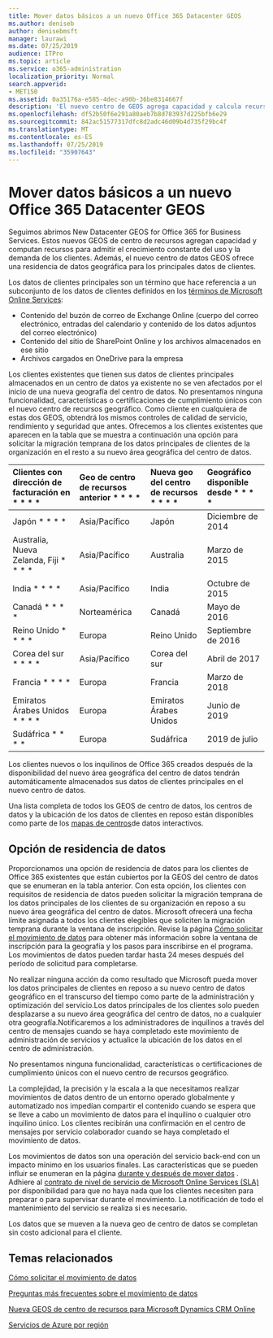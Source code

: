 ```yaml
---
title: Mover datos básicos a un nuevo Office 365 Datacenter GEOS
ms.author: deniseb
author: denisebmsft
manager: laurawi
ms.date: 07/25/2019
audience: ITPro
ms.topic: article
ms.service: o365-administration
localization_priority: Normal
search.appverid:
- MET150
ms.assetid: 0a35176a-e585-4dec-a90b-36be8314667f
description: 'El nuevo centro de GEOS agrega capacidad y calcula recursos para apoyar el crecimiento constante del uso y la demanda de los clientes. Además, el nuevo centro de datos GEOS ofrece una residencia de datos geográfica para los principales datos de clientes. Los datos principales de los clientes son un término que hace referencia a un subconjunto de los datos de clientes definidos en los términos de Microsoft Online Services: contenido del buzón de correo de Exchange Online (cuerpo del correo electrónico, entradas del calendario y contenido de los datos adjuntos del correo electrónico) y contenido del sitio de SharePoint Online y los archivos se almacenan en ese sitio y los archivos cargados en OneDrive para la empresa.'
ms.openlocfilehash: df52b50f6e291a80aeb7b8d783937d225bfb6e29
ms.sourcegitcommit: 842ac51577317dfc8d2adc46d09b4d735f29bc4f
ms.translationtype: MT
ms.contentlocale: es-ES
ms.lasthandoff: 07/25/2019
ms.locfileid: "35907643"
---
```

# <a name="moving-core-data-to-new-office-365-datacenter-geos"></a>Mover datos básicos a un nuevo Office 365 Datacenter GEOS

Seguimos abrimos New Datacenter GEOS for Office 365 for Business Services. Estos nuevos GEOS de centro de recursos agregan capacidad y computan recursos para admitir el crecimiento constante del uso y la demanda de los clientes. Además, el nuevo centro de datos GEOS ofrece una residencia de datos geográfica para los principales datos de clientes. 

Los datos de clientes principales son un término que hace referencia a un subconjunto de los datos de clientes definidos en los [términos de Microsoft Online Services](https://go.microsoft.com/fwlink/p/?LinkID=249048): 
- Contenido del buzón de correo de Exchange Online (cuerpo del correo electrónico, entradas del calendario y contenido de los datos adjuntos del correo electrónico)
- Contenido del sitio de SharePoint Online y los archivos almacenados en ese sitio
- Archivos cargados en OneDrive para la empresa 
  
Los clientes existentes que tienen sus datos de clientes principales almacenados en un centro de datos ya existente no se ven afectados por el inicio de una nueva geografía del centro de datos. No presentamos ninguna funcionalidad, características o certificaciones de cumplimiento únicos con el nuevo centro de recursos geográfico. Como cliente en cualquiera de estas dos GEOS, obtendrá los mismos controles de calidad de servicio, rendimiento y seguridad que antes. Ofrecemos a los clientes existentes que aparecen en la tabla que se muestra a continuación una opción para solicitar la migración temprana de los datos principales de clientes de la organización en el resto a su nuevo área geográfica del centro de datos.
  
|Clientes con dirección de facturación en * * * *|Geo de centro de recursos anterior * * * *|Nueva geo del centro de recursos * * * *|Geográfico disponible desde * * * *|
|:-----|:-----|:-----|:-----|
|Japón * * * *| Asia/Pacífico | Japón | Diciembre de 2014 |
|Australia, Nueva Zelanda, Fiji * * * *| Asia/Pacífico | Australia | Marzo de 2015 |
|India * * * *| Asia/Pacífico | India | Octubre de 2015 |
|Canadá * * * *| Norteamérica | Canadá | Mayo de 2016 |
|Reino Unido * * * *| Europa | Reino Unido | Septiembre de 2016 |
|Corea del sur * * * *| Asia/Pacífico | Corea del sur | Abril de 2017 |
|Francia * * * *| Europa | Francia | Marzo de 2018 |
|Emiratos Árabes Unidos * * * *| Europa | Emiratos Árabes Unidos | Junio de 2019 |
|Sudáfrica * * * *| Europa | Sudáfrica | 2019 de julio |
  
Los clientes nuevos o los inquilinos de Office 365 creados después de la disponibilidad del nuevo área geográfica del centro de datos tendrán automáticamente almacenados sus datos de clientes principales en el nuevo centro de datos.
  
Una lista completa de todos los GEOS de centro de datos, los centros de datos y la ubicación de los datos de clientes en reposo están disponibles como parte de los [mapas de centros](https://office.com/datamaps)de datos interactivos. 
  
## <a name="data-residency-option"></a>Opción de residencia de datos

Proporcionamos una opción de residencia de datos para los clientes de Office 365 existentes que están cubiertos por la GEOS del centro de datos que se enumeran en la tabla anterior. Con esta opción, los clientes con requisitos de residencia de datos pueden solicitar la migración temprana de los datos principales de los clientes de su organización en reposo a su nuevo área geográfica del centro de datos.  Microsoft ofrecerá una fecha límite asignada a todos los clientes elegibles que soliciten la migración temprana durante la ventana de inscripción.  Revise la página [Cómo solicitar el movimiento de datos](request-your-data-move.md) para obtener más información sobre la ventana de inscripción para la geografía y los pasos para inscribirse en el programa.  Los movimientos de datos pueden tardar hasta 24 meses después del período de solicitud para completarse.

No realizar ninguna acción da como resultado que Microsoft pueda mover los datos principales de clientes en reposo a su nuevo centro de datos geográfico en el transcurso del tiempo como parte de la administración y optimización del servicio.Los datos principales de los clientes solo pueden desplazarse a su nuevo área geográfica del centro de datos, no a cualquier otra geografía.Notificaremos a los administradores de inquilinos a través del centro de mensajes cuando se haya completado este movimiento de administración de servicios y actualice la ubicación de los datos en el centro de administración.
   
No presentamos ninguna funcionalidad, características o certificaciones de cumplimiento únicos con el nuevo centro de recursos geográfico.
    
La complejidad, la precisión y la escala a la que necesitamos realizar movimientos de datos dentro de un entorno operado globalmente y automatizado nos impedían compartir el contenido cuando se espera que se lleve a cabo un movimiento de datos para el inquilino o cualquier otro inquilino único. Los clientes recibirán una confirmación en el centro de mensajes por servicio colaborador cuando se haya completado el movimiento de datos. 
    
Los movimientos de datos son una operación del servicio back-end con un impacto mínimo en los usuarios finales. Las características que se pueden influir se enumeran en la página [durante y después de mover datos](during-and-after-your-data-move.md) . Adhiere al [contrato de nivel de servicio de Microsoft Online Services (SLA)](https://go.microsoft.com/fwlink/p/?LinkId=523897) por disponibilidad para que no haya nada que los clientes necesiten para preparar o para supervisar durante el movimiento. La notificación de todo el mantenimiento del servicio se realiza si es necesario. 

Los datos que se mueven a la nueva geo de centro de datos se completan sin costo adicional para el cliente.
    
## <a name="related-topics"></a>Temas relacionados 
 
[Cómo solicitar el movimiento de datos](request-your-data-move.md)
    
[Preguntas más frecuentes sobre el movimiento de datos](data-move-faq.md)
  
[Nueva GEOS de centro de recursos para Microsoft Dynamics CRM Online](https://go.microsoft.com/fwlink/p/?Linkid=615924)
  
[Servicios de Azure por región](https://azure.microsoft.com/en-us/regions/)
